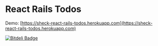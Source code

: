 # React Rails Todos

Demo: [https://sheck-react-rails-todos.herokuapp.com](https://sheck-react-rails-todos.herokuapp.com)


[![Bitdeli Badge](https://d2weczhvl823v0.cloudfront.net/sheck/react-rails-todos/trend.png)](https://bitdeli.com/free "Bitdeli Badge")

